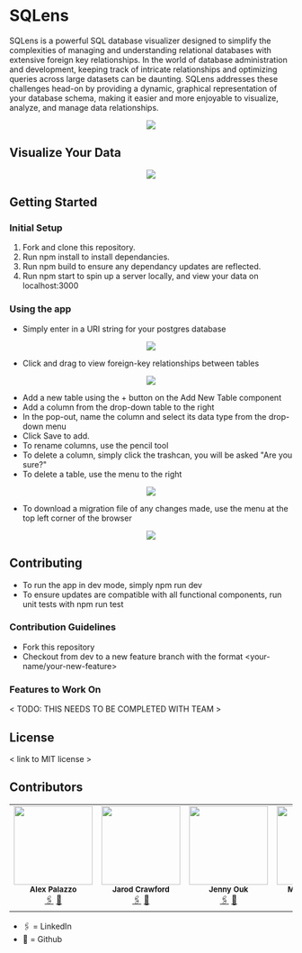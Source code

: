 # SQLens

SQLens is a powerful SQL database visualizer designed to simplify the complexities of managing and understanding relational databases with extensive foreign key relationships. In the world of database administration and development, keeping track of intricate relationships and optimizing queries across large datasets can be daunting. SQLens addresses these challenges head-on by providing a dynamic, graphical representation of your database schema, making it easier and more enjoyable to visualize, analyze, and manage data relationships.

<p align="center">
<img src="https://github.com/oslabs-beta/SQLens/assets/21320155/0442c96a-f287-4b4d-8289-0ffdc0b84fc4" >
</p>

## Visualize Your Data

<p align="center">
<img src="https://github.com/oslabs-beta/SQLens/assets/21320155/969f8cfd-d7cf-47a4-a788-fc9e86415b7f" >
</p>

## Getting Started

### Initial Setup
1. Fork and clone this repository.
2. Run npm install to install dependancies.
3. Run npm build to ensure any dependancy updates are reflected.
4. Run npm start to spin up a server locally, and view your data on localhost:3000

### Using the app
- Simply enter in a URI string for your postgres database

<p align="center">
<img src="https://github.com/oslabs-beta/SQLens/assets/21320155/bdb12a63-5001-4a14-9e78-3b3486d3819c">
</p>

- Click and drag to view foreign-key relationships between tables

<p align="center">
<img src="https://github.com/oslabs-beta/SQLens/assets/21320155/5da53966-188f-43d4-a80b-4604c204079d">
</p>

- Add a new table using the + button on the Add New Table component
- Add a column from the drop-down table to the right
- In the pop-out, name the column and select its data type from the drop-down menu
- Click Save to add.
- To rename columns, use the pencil tool
- To delete a column, simply click the trashcan, you will be asked "Are you sure?"
- To delete a table, use the menu to the right

<p align="center">
<img src="https://github.com/oslabs-beta/SQLens/assets/21320155/aa79febe-e4f7-4dc9-a69f-13a09ad18aaf">
</p>

- To download a migration file of any changes made, use the menu at the top left corner of the browser

<p align="center">
<img src="https://github.com/oslabs-beta/SQLens/assets/21320155/5586206d-06a9-453b-b2c8-32b7e218e084">
</p>

## Contributing 

- To run the app in dev mode, simply npm run dev
- To ensure updates are compatible with all functional components, run unit tests with npm run test

### Contribution Guidelines

- Fork this repository
- Checkout from dev to a new feature branch with the format <your-name/your-new-feature>

### Features to Work On

< TODO: THIS NEEDS TO BE COMPLETED WITH TEAM >

## License 

< link to MIT license >

## Contributors 

<table>
  <tr>
    <td align="center">
      <img src="https://github.com/oslabs-beta/SQLens/assets/21320155/ec582896-c2a8-4e7c-90f9-3721d0baf292" width="140px;" alt=""/>
      <br />
      <sub><b>Alex Palazzo</b></sub>
      <br />
      <a href="https://www.linkedin.com/in/alexpalazzo/">🖇️</a>
      <a href="https://github.com/alexpalazzo">🐙</a>
    </td>
    <td align="center">
      <img src="https://github.com/oslabs-beta/SQLens/assets/21320155/e1b01912-421b-4fe2-9788-747804fcfe8d" width="140px;" alt=""/>
      <br />
      <sub><b>Jarod Crawford</b></sub>
      <br />
      <a href="http://www.linkedin.com/in/jarod-crawford-b83096253">🖇️</a>
      <a href="https://github.com/JarodCrawford">🐙</a>
    </td>
    <td align="center">
      <img src="https://github.com/oslabs-beta/SQLens/assets/21320155/c9a1a4e3-e9ad-4569-b9f8-5cca777ec966" width="140px;" alt=""/>
      <br />
      <sub><b>Jenny Ouk</b></sub>
      <br />
      <a href="https://www.linkedin.com/in/jenny-ouk-a3668814/">🖇️</a>
      <a href="https://github.com/jennyouk">🐙</a>
    </td>
    <td align="center">
      <img src="https://github.com/oslabs-beta/SQLens/assets/21320155/c4116f00-617a-4122-bb86-f7a65055e08b" width="140px;" alt=""/>
      <br />
      <sub><b>Margaret Hatch</b></sub>
      <br />
      <a href="https://www.linkedin.com/in/margarethatch/">🖇️</a>
      <a href="https://github.com/margarethatch">🐙</a>
    </td>
  </tr>
</table>


- 🖇️ = LinkedIn
- 🐙 = Github
